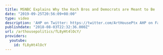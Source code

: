 ```yaml
---
title: MSNBC Explains Why the Koch Bros and Democrats are Meant to Be
date: "2019-09-25T20:56:09+08:00"
type: video
description: 'AHP on Twitter: https://twitter.com/ArtHousePtx AHP on Facebook: https://www.facebook.com/arthousepolics'
publishdate: "2018-08-03T22:32:36.000Z"
url: /arthousepolitics/fL8yHt4lOcY/
providers:
  youtube:
    id: fL8yHt4lOcY
---
```

